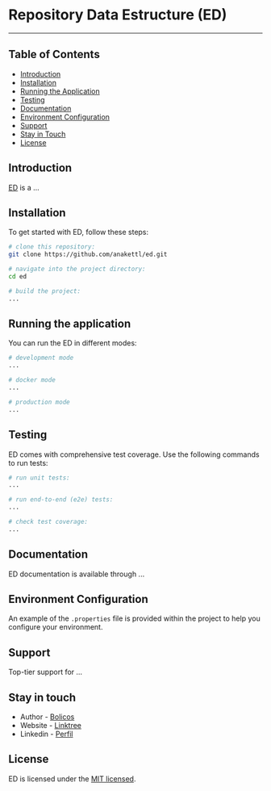 # Repository Data Estructure (ED)

---

## Table of Contents
- [Introduction](#introduction)
- [Installation](#installation)
- [Running the Application](#running-the-application)
- [Testing](#testing)
- [Documentation](#documentation)
- [Environment Configuration](#environment-configuration)
- [Support](#support)
- [Stay in Touch](#stay-in-touch)
- [License](#license)

## Introduction
[ED](https://github.com/anakettl/ed) is a ...

## Installation
To get started with ED, follow these steps:

```bash
# clone this repository:
git clone https://github.com/anakettl/ed.git

# navigate into the project directory:
cd ed

# build the project:
...
```

## Running the application
You can run the ED in different modes:

```bash
# development mode
...

# docker mode
...

# production mode
...
```

## Testing
ED comes with comprehensive test coverage. Use the following commands to run tests:

```bash
# run unit tests:
...

# run end-to-end (e2e) tests:
...

# check test coverage:
...
```

## Documentation
ED documentation is available through ...

## Environment Configuration
An example of the `.properties` file is provided within the project to help you configure your environment.

## Support
Top-tier support for ...

## Stay in touch
- Author - [Bolicos](https://github.com/anakettl)
- Website - [Linktree](https://linktr.ee/anakettl)
- Linkedin - [Perfil](https://linkedin.com/in/anakettl)

## License
ED is licensed under the [MIT licensed](https://github.com/anakettl/ed/tree/main?tab=License-1-ov-file).

